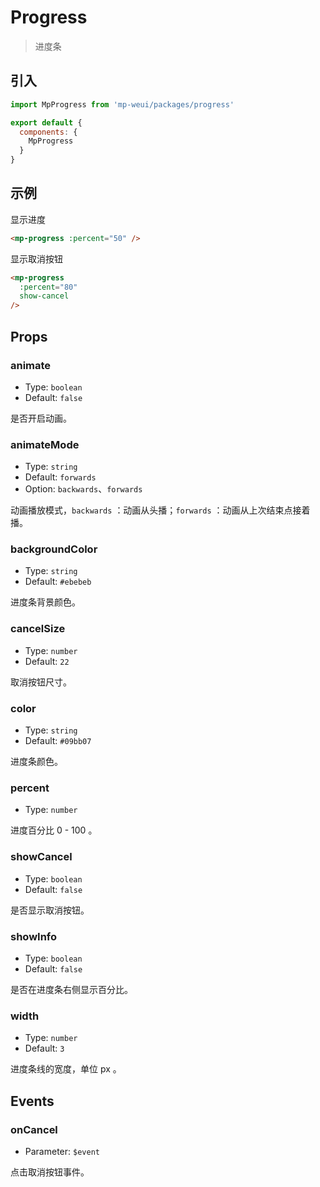 # Progress

> 进度条

## 引入

``` js
import MpProgress from 'mp-weui/packages/progress'

export default {
  components: {
    MpProgress
  }
}
```

## 示例

显示进度

``` html
<mp-progress :percent="50" />
```

显示取消按钮

``` html
<mp-progress
  :percent="80"
  show-cancel
/>
```

## Props

### animate

* Type: `boolean`
* Default: `false`

是否开启动画。

### animateMode

* Type: `string`
* Default: `forwards`
* Option: `backwards`、`forwards`

动画播放模式，`backwards` ：动画从头播；`forwards` ：动画从上次结束点接着播。

### backgroundColor

* Type: `string`
* Default: `#ebebeb`

进度条背景颜色。

### cancelSize

* Type: `number`
* Default: `22`

取消按钮尺寸。

### color

* Type: `string`
* Default: `#09bb07`

进度条颜色。

### percent

* Type: `number`

进度百分比 0 - 100 。

### showCancel

* Type: `boolean`
* Default: `false`

是否显示取消按钮。

### showInfo

* Type: `boolean`
* Default: `false`

是否在进度条右侧显示百分比。

### width

* Type: `number`
* Default: `3`

进度条线的宽度，单位 px 。

## Events

### onCancel

* Parameter: `$event`

点击取消按钮事件。
